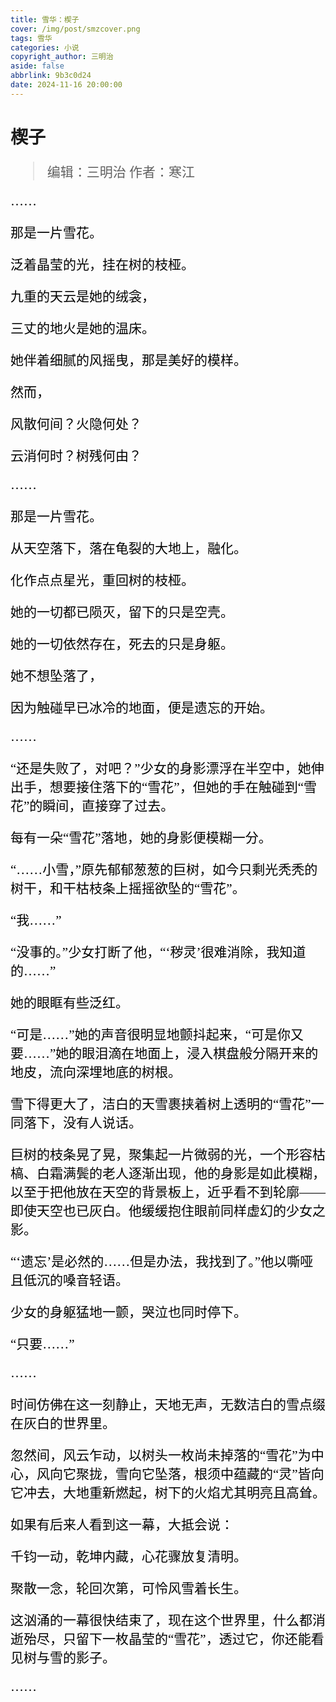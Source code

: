 ```yaml
---
title: 雪华：楔子
cover: /img/post/smzcover.png
tags: 雪华
categories: 小说
copyright_author: 三明治
aside: false
abbrlink: 9b3c0d24
date: 2024-11-16 20:00:00
---
```

<font face="kaiti">

  <h1>楔子</h1>

 <font style="color:black;font-size:21px;font-weight:450">    
    
  >编辑：三明治
 作者：寒江   

 ……

 那是一片雪花。

 泛着晶莹的光，挂在树的枝桠。

 九重的天云是她的绒衾，

 三丈的地火是她的温床。

 她伴着细腻的风摇曳，那是美好的模样。

 然而，

 风散何间？火隐何处？

 云消何时？树残何由？

 ……

 那是一片雪花。

 从天空落下，落在龟裂的大地上，融化。

 化作点点星光，重回树的枝桠。

 她的一切都已陨灭，留下的只是空壳。

 她的一切依然存在，死去的只是身躯。

 她不想坠落了，

 因为触碰早已冰冷的地面，便是遗忘的开始。

 ……


 “还是失败了，对吧？”少女的身影漂浮在半空中，她伸出手，想要接住落下的“雪花”，但她的手在触碰到“雪花”的瞬间，直接穿了过去。

 每有一朵“雪花”落地，她的身影便模糊一分。

 “……小雪，”原先郁郁葱葱的巨树，如今只剩光秃秃的树干，和干枯枝条上摇摇欲坠的“雪花”。

 “我……”

 “没事的。”少女打断了他，“‘秽灵’很难消除，我知道的……”

 她的眼眶有些泛红。

 “可是……”她的声音很明显地颤抖起来，“可是你又要……”她的眼泪滴在地面上，浸入棋盘般分隔开来的地皮，流向深埋地底的树根。

 雪下得更大了，洁白的天雪裹挟着树上透明的“雪花”一同落下，没有人说话。

 巨树的枝条晃了晃，聚集起一片微弱的光，一个形容枯槁、白霜满鬓的老人逐渐出现，他的身影是如此模糊，以至于把他放在天空的背景板上，近乎看不到轮廓——即使天空也已灰白。他缓缓抱住眼前同样虚幻的少女之影。

 “‘遗忘’是必然的……但是办法，我找到了。”他以嘶哑且低沉的嗓音轻语。

 少女的身躯猛地一颤，哭泣也同时停下。

 “只要……”

 ……

 时间仿佛在这一刻静止，天地无声，无数洁白的雪点缀在灰白的世界里。

 忽然间，风云乍动，以树头一枚尚未掉落的“雪花”为中心，风向它聚拢，雪向它坠落，根须中蕴藏的“灵”皆向它冲去，大地重新燃起，树下的火焰尤其明亮且高耸。

 如果有后来人看到这一幕，大抵会说：

 千钧一动，乾坤内藏，心花骤放复清明。

 聚散一念，轮回次第，可怜风雪着长生。

 这汹涌的一幕很快结束了，现在这个世界里，什么都消逝殆尽，只留下一枚晶莹的“雪花”，透过它，你还能看见树与雪的影子。

 ……

 </font>
</font>